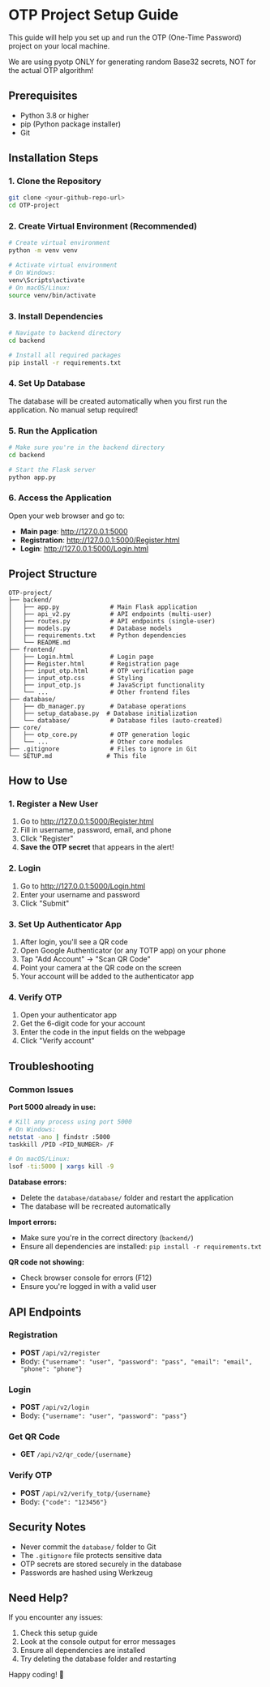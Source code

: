 # OTP Project Setup Guide

This guide will help you set up and run the OTP (One-Time Password) project on your local machine.

We are using pyotp ONLY for generating random Base32 secrets, NOT for the actual OTP algorithm!

## Prerequisites

- Python 3.8 or higher
- pip (Python package installer)
- Git

## Installation Steps

### 1. Clone the Repository
```bash
git clone <your-github-repo-url>
cd OTP-project
```

### 2. Create Virtual Environment (Recommended)
```bash
# Create virtual environment
python -m venv venv

# Activate virtual environment
# On Windows:
venv\Scripts\activate
# On macOS/Linux:
source venv/bin/activate
```

### 3. Install Dependencies
```bash
# Navigate to backend directory
cd backend

# Install all required packages
pip install -r requirements.txt
```

### 4. Set Up Database
The database will be created automatically when you first run the application. No manual setup required!

### 5. Run the Application
```bash
# Make sure you're in the backend directory
cd backend

# Start the Flask server
python app.py
```

### 6. Access the Application
Open your web browser and go to:
- **Main page**: http://127.0.0.1:5000
- **Registration**: http://127.0.0.1:5000/Register.html
- **Login**: http://127.0.0.1:5000/Login.html

## Project Structure

```
OTP-project/
├── backend/
│   ├── app.py              # Main Flask application
│   ├── api_v2.py           # API endpoints (multi-user)
│   ├── routes.py           # API endpoints (single-user)
│   ├── models.py           # Database models
│   ├── requirements.txt    # Python dependencies
│   └── README.md
├── frontend/
│   ├── Login.html          # Login page
│   ├── Register.html       # Registration page
│   ├── input_otp.html      # OTP verification page
│   ├── input_otp.css       # Styling
│   ├── input_otp.js        # JavaScript functionality
│   └── ...                 # Other frontend files
├── database/
│   ├── db_manager.py       # Database operations
│   ├── setup_database.py  # Database initialization
│   └── database/           # Database files (auto-created)
├── core/
│   ├── otp_core.py         # OTP generation logic
│   └── ...                 # Other core modules
├── .gitignore              # Files to ignore in Git
└── SETUP.md               # This file
```

## How to Use

### 1. Register a New User
1. Go to http://127.0.0.1:5000/Register.html
2. Fill in username, password, email, and phone
3. Click "Register"
4. **Save the OTP secret** that appears in the alert!

### 2. Login
1. Go to http://127.0.0.1:5000/Login.html
2. Enter your username and password
3. Click "Submit"

### 3. Set Up Authenticator App
1. After login, you'll see a QR code
2. Open Google Authenticator (or any TOTP app) on your phone
3. Tap "Add Account" → "Scan QR Code"
4. Point your camera at the QR code on the screen
5. Your account will be added to the authenticator app

### 4. Verify OTP
1. Open your authenticator app
2. Get the 6-digit code for your account
3. Enter the code in the input fields on the webpage
4. Click "Verify account"

## Troubleshooting

### Common Issues

**Port 5000 already in use:**
```bash
# Kill any process using port 5000
# On Windows:
netstat -ano | findstr :5000
taskkill /PID <PID_NUMBER> /F

# On macOS/Linux:
lsof -ti:5000 | xargs kill -9
```

**Database errors:**
- Delete the `database/database/` folder and restart the application
- The database will be recreated automatically

**Import errors:**
- Make sure you're in the correct directory (`backend/`)
- Ensure all dependencies are installed: `pip install -r requirements.txt`

**QR code not showing:**
- Check browser console for errors (F12)
- Ensure you're logged in with a valid user

## API Endpoints

### Registration
- **POST** `/api/v2/register`
- Body: `{"username": "user", "password": "pass", "email": "email", "phone": "phone"}`

### Login
- **POST** `/api/v2/login`
- Body: `{"username": "user", "password": "pass"}`

### Get QR Code
- **GET** `/api/v2/qr_code/{username}`

### Verify OTP
- **POST** `/api/v2/verify_totp/{username}`
- Body: `{"code": "123456"}`

## Security Notes

- Never commit the `database/` folder to Git
- The `.gitignore` file protects sensitive data
- OTP secrets are stored securely in the database
- Passwords are hashed using Werkzeug

## Need Help?

If you encounter any issues:
1. Check this setup guide
2. Look at the console output for error messages
3. Ensure all dependencies are installed
4. Try deleting the database folder and restarting

Happy coding! 🚀
